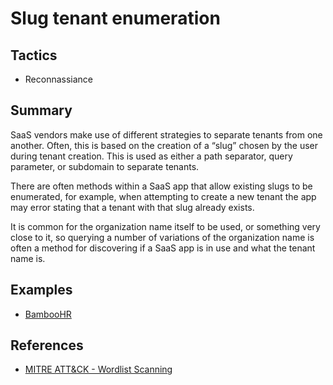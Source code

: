# Slug tenant enumeration

## Tactics
* Reconnassiance

## Summary
SaaS vendors make use of different strategies to separate tenants from one another. Often, this is based on the creation of a “slug” chosen by the user during tenant creation. This is used as either a path separator, query parameter, or subdomain to separate tenants.

There are often methods within a SaaS app that allow existing slugs to be enumerated, for example, when attempting to create a new tenant the app may error stating that a tenant with that slug already exists.

It is common for the organization name itself to be used, or something very close to it, so querying a number of variations of the organization name is often a method for discovering if a SaaS app is in use and what the tenant name is.


## Examples
* [BambooHR](examples/bamboohr.md)

## References
* [MITRE ATT&CK - Wordlist Scanning](https://attack.mitre.org/techniques/T1595/003/)
